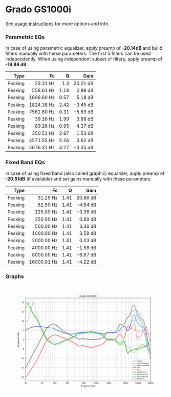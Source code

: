 # Grado GS1000i
See [usage instructions](https://github.com/jaakkopasanen/AutoEq#usage) for more options and info.

### Parametric EQs
In case of using parametric equalizer, apply preamp of **-20.14dB** and build filters manually
with these parameters. The first 5 filters can be used independently.
When using independent subset of filters, apply preamp of **-19.86 dB**.

| Type    | Fc         |    Q | Gain     |
|--------:|-----------:|-----:|---------:|
| Peaking | 23.31 Hz   | 1.3  | 20.01 dB |
| Peaking | 558.61 Hz  | 1.18 | 2.89 dB  |
| Peaking | 1696.60 Hz | 0.57 | 5.18 dB  |
| Peaking | 1824.38 Hz | 2.42 | -3.45 dB |
| Peaking | 7561.60 Hz | 0.31 | -5.89 dB |
| Peaking | 39.16 Hz   | 1.99 | 3.98 dB  |
| Peaking | 89.26 Hz   | 0.95 | -4.37 dB |
| Peaking | 350.51 Hz  | 2.97 | 1.53 dB  |
| Peaking | 4571.55 Hz | 5.26 | 3.62 dB  |
| Peaking | 5676.31 Hz | 4.27 | -3.35 dB |

### Fixed Band EQs
In case of using fixed band (also called graphic) equalizer, apply preamp of **-20.51dB**
(if available) and set gains manually with these parameters.

| Type    | Fc          |    Q | Gain     |
|--------:|------------:|-----:|---------:|
| Peaking | 31.25 Hz    | 1.41 | 20.86 dB |
| Peaking | 62.50 Hz    | 1.41 | -4.64 dB |
| Peaking | 125.00 Hz   | 1.41 | -3.36 dB |
| Peaking | 250.00 Hz   | 1.41 | 0.89 dB  |
| Peaking | 500.00 Hz   | 1.41 | 3.36 dB  |
| Peaking | 1000.00 Hz  | 1.41 | 3.59 dB  |
| Peaking | 2000.00 Hz  | 1.41 | 0.03 dB  |
| Peaking | 4000.00 Hz  | 1.41 | -1.58 dB |
| Peaking | 8000.00 Hz  | 1.41 | -6.67 dB |
| Peaking | 16000.01 Hz | 1.41 | -4.22 dB |

### Graphs
![](./Grado%20GS1000i.png)
